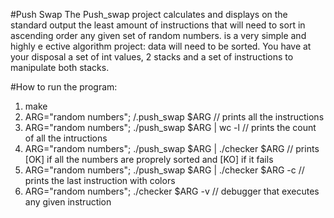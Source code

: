 #Push Swap
The Push_swap project calculates and displays on the standard output the least amount of instructions that will need to sort in ascending order any given set of random numbers.   is a very simple and highly e ective algorithm project: data will need to be sorted. You have at your disposal a set of int values, 2 stacks and a set of instructions to manipulate both stacks.

#How to run the program:
1) make   
2) ARG="random numbers"; /.push_swap $ARG                      // prints all the instructions   
3) ARG="random numbers"; ./push_swap $ARG | wc -l              // prints the count of all the intructions    
4) ARG="random numbers"; ./push_swap $ARG | ./checker $ARG 	 // prints [OK] if all the numbers are proprely sorted and [KO] if it fails    
5) ARG="random numbers"; ./push_swap $ARG | ./checker $ARG -c  // prints the last instruction with colors   
6) ARG="random numbers"; ./checker $ARG -v 					 // debugger that executes any given instruction    